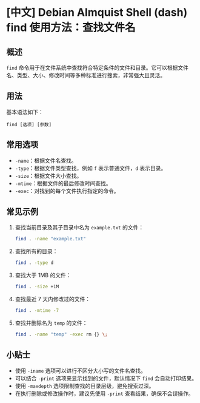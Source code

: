 # [中文] Debian Almquist Shell (dash) find 使用方法：查找文件名

## 概述
`find` 命令用于在文件系统中查找符合特定条件的文件和目录。它可以根据文件名、类型、大小、修改时间等多种标准进行搜索，非常强大且灵活。

## 用法
基本语法如下：
```
find [选项] [参数]
```

## 常用选项
- `-name`：根据文件名查找。
- `-type`：根据文件类型查找，例如 `f` 表示普通文件，`d` 表示目录。
- `-size`：根据文件大小查找。
- `-mtime`：根据文件的最后修改时间查找。
- `-exec`：对找到的每个文件执行指定的命令。

## 常见示例
1. 查找当前目录及其子目录中名为 `example.txt` 的文件：
   ```bash
   find . -name "example.txt"
   ```

2. 查找所有的目录：
   ```bash
   find . -type d
   ```

3. 查找大于 1MB 的文件：
   ```bash
   find . -size +1M
   ```

4. 查找最近 7 天内修改过的文件：
   ```bash
   find . -mtime -7
   ```

5. 查找并删除名为 `temp` 的文件：
   ```bash
   find . -name "temp" -exec rm {} \;
   ```

## 小贴士
- 使用 `-iname` 选项可以进行不区分大小写的文件名查找。
- 可以结合 `-print` 选项来显示找到的文件，默认情况下 `find` 会自动打印结果。
- 使用 `-maxdepth` 选项限制查找的目录层级，避免搜索过深。
- 在执行删除或修改操作时，建议先使用 `-print` 查看结果，确保不会误操作。